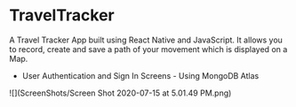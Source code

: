 # TravelTracker
A Travel Tracker App built using React Native and JavaScript. It allows you to record, create and save a path of your movement which is displayed on a Map. 
- User Authentication and Sign In Screens - Using MongoDB Atlas 

![](ScreenShots/Screen Shot 2020-07-15 at 5.01.49 PM.png)
